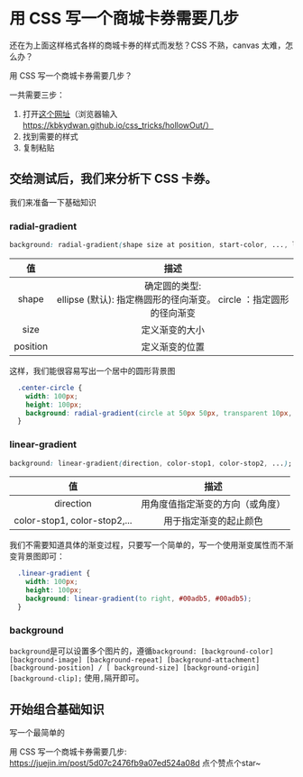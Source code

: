 # 用 CSS 写一个商城卡券需要几步


还在为上面这样格式各样的商城卡券的样式而发愁？CSS 不熟，canvas 太难，怎么办？

用 CSS 写一个商城卡券需要几步？

一共需要三步：

1. 打开<a href="https://kbkydwan.github.io/css_tricks/hollowOut/">这个网址</a>（浏览器输入 https://kbkydwan.github.io/css_tricks/hollowOut/）
2. 找到需要的样式
3. 复制粘贴

## 交给测试后，我们来分析下 CSS 卡券。

我们来准备一下基础知识

### radial-gradient

```css
background: radial-gradient(shape size at position, start-color, ..., last-color);
```

|    值    |                             描述                             |
| :------: | :----------------------------------------------------------: |
|  shape   | 确定圆的类型:<br />ellipse (默认): 指定椭圆形的径向渐变。 circle ：指定圆形的径向渐变 |
|   size   |                        定义渐变的大小                        |
| position |                        定义渐变的位置                        |

这样，我们能很容易写出一个居中的圆形背景图

```css
  .center-circle {
    width: 100px;
    height: 100px;
    background: radial-gradient(circle at 50px 50px, transparent 10px, #00adb5 0);
  }
```

### linear-gradient

```CSS
background: linear-gradient(direction, color-stop1, color-stop2, ...);
```

|              值              |               描述               |
| :--------------------------: | :------------------------------: |
|          direction           | 用角度值指定渐变的方向（或角度） |
| color-stop1, color-stop2,... |      用于指定渐变的起止颜色      |

我们不需要知道具体的渐变过程，只要写一个简单的，写一个使用渐变属性而不渐变背景图即可：

```css
  .linear-gradient {
    width: 100px;
    height: 100px;
    background: linear-gradient(to right, #00adb5, #00adb5);
  }
```

### background

`background`是可以设置多个图片的，遵循`background: [background-color] [background-image] [background-repeat] [background-attachment] [background-position] / [ background-size] [background-origin] [background-clip];` 使用`,`隔开即可。

## 开始组合基础知识

写一个最简单的

用 CSS 写一个商城卡券需要几步:
https://juejin.im/post/5d07c2476fb9a07ed524a08d
点个赞点个star~